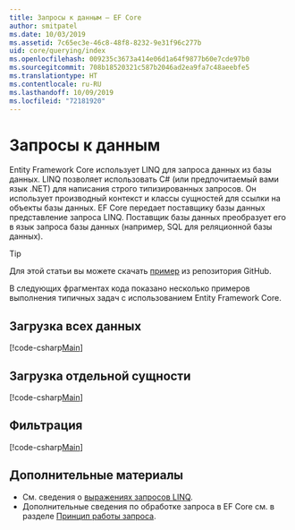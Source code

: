```yaml
---
title: Запросы к данным — EF Core
author: smitpatel
ms.date: 10/03/2019
ms.assetid: 7c65ec3e-46c8-48f8-8232-9e31f96c277b
uid: core/querying/index
ms.openlocfilehash: 009235c3673a414e06d1a64f9877b60e7cde97b0
ms.sourcegitcommit: 708b18520321c587b2046ad2ea9fa7c48aeebfe5
ms.translationtype: HT
ms.contentlocale: ru-RU
ms.lasthandoff: 10/09/2019
ms.locfileid: "72181920"
---
```

# <a name="querying-data"></a>Запросы к данным

Entity Framework Core использует LINQ для запроса данных из базы данных. LINQ позволяет использовать C# (или предпочитаемый вами язык .NET) для написания строго типизированных запросов. Он использует производный контекст и классы сущностей для ссылки на объекты базы данных. EF Core передает поставщику базы данных представление запроса LINQ. Поставщик базы данных преобразует его в язык запроса базы данных (например, SQL для реляционной базы данных).

> [!TIP]
> Для этой статьи вы можете скачать [пример](https://github.com/aspnet/EntityFramework.Docs/tree/master/samples/core/Querying) из репозитория GitHub.

В следующих фрагментах кода показано несколько примеров выполнения типичных задач с использованием Entity Framework Core.

## <a name="loading-all-data"></a>Загрузка всех данных

[!code-csharp[Main](../../../samples/core/Querying/Basics/Sample.cs#LoadingAllData)]

## <a name="loading-a-single-entity"></a>Загрузка отдельной сущности

[!code-csharp[Main](../../../samples/core/Querying/Basics/Sample.cs#LoadingSingleEntity)]

## <a name="filtering"></a>Фильтрация

[!code-csharp[Main](../../../samples/core/Querying/Basics/Sample.cs#Filtering)]

## <a name="further-readings"></a>Дополнительные материалы

- См. сведения о [выражениях запросов LINQ](/dotnet/csharp/programming-guide/concepts/linq/basic-linq-query-operations).
- Дополнительные сведения по обработке запроса в EF Core см. в разделе [Принцип работы запроса](xref:core/querying/how-query-works).
